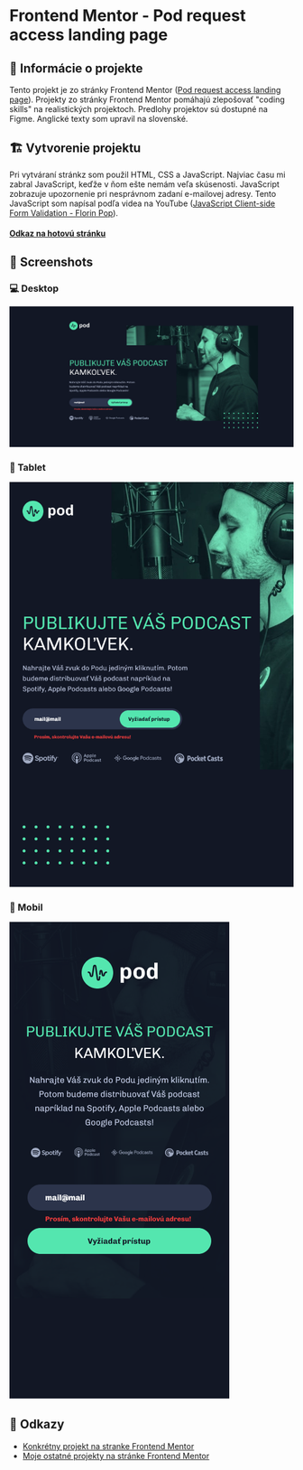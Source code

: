 # Frontend Mentor - Pod request access landing page

## 📝 Informácie o projekte

Tento projekt je zo stránky Frontend Mentor ([Pod request access landing page](https://www.frontendmentor.io/challenges/pod-request-access-landing-page-eyTmdkLSG)). Projekty zo stránky Frontend Mentor pomáhajú zlepošovať "coding skills" na realistických projektoch. Predlohy projektov sú dostupné na Figme. Anglické texty som upravil na slovenské.

## 🏗️ Vytvorenie projektu

Pri vytváraní stránkz som použil HTML, CSS a JavaScript. Najviac času mi zabral JavaScript, keďže v ňom ešte nemám veľa skúsenosti. JavaScript zobrazuje upozornenie pri nesprávnom zadaní e-mailovej adresy. Tento JavaScript som napísal podľa videa na YouTube ([JavaScript Client-side Form Validation - Florin Pop](https://www.youtube.com/watch?v=rsd4FNGTRBw&ab_channel=FlorinPop)).

#### [Odkaz na hotovú stránku](https://tomasdunik.github.io/frontend-mentor-newbie-pod-request-access-landing-page/)

## 📸 Screenshots

### 💻 Desktop

![](./assets/screenshot-desktop.png)

### 📱 Tablet

![](/assets/screenshot-tablet.png)

### 📱 Mobil

![](/assets/screenshot-mobile.png)

## 🔗 Odkazy

- [Konkrétny projekt na stranke Frontend Mentor](https://www.frontendmentor.io/solutions/pod-request-access-landing-page-s9jRHjYbQx)
- [Moje ostatné projekty na stránke Frontend Mentor](https://www.frontendmentor.io/profile/WeekendsProgrammer)
